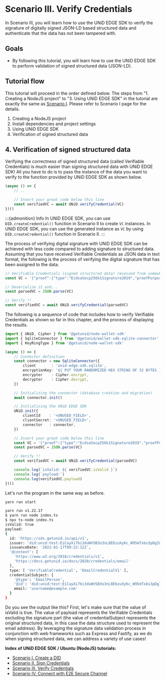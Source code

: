 # Scenario III. Verify Credentials

In Scenario III, you will learn how to use the UNiD EDGE SDK to verify the signature of digitally signed JSON-LD based structured data and authenticate that the data has not been tampered with.

## Goals

* By following this tutorial, you will learn how to use the UNiD EDGE SDK to perform validation of signed structured data (JSON-LD).

## Tutorial flow

This tutorial will proceed in the order defined below. The steps from "1. Creating a NodeJS project" to "3. Using UNiD EDGE SDK" in the tutorial are exactly the same as [Scenario I](i.-create-a-did.md). Please refer to Scenario I page for the details.

1. Creating a NodeJS project
2. Install dependencies and project settings
3. Using UNiD EDGE SDK
4. Verification of signed structured data

## 4. Verification of signed structured data

Verifying the correctness of signed structured data (called Verifiable Credentials) is much easier than signing structured data with UNiD EDGE SDK! All you have to do is to pass the instance of the data you want to verify to the function provided by UNiD EDGE SDK as shown below.


```typescript
(async () => {
    // ..

    // Insert your great code below this line
    const verifiedVC = await UNiD.verifyCredential(VC)
})()
```

:::{admonition} Info
In UNiD EDGE SDK, you can use `DID.createCredential()` function in Scenario II to create `VC` instances. In UNiD EDGE SDK, you can use the generated instance as `VC` by using `DID.createCredential()` function in Scenario II.
:::

The process of verifying digital signature with UNiD EDGE SDK can be achieved with less code compared to adding signature to structured data. Assuming that you have received Verifiable Credentials as JSON data in text format, the following is the process of verifying the digital signature that has been assigned to the data.

```typescript
// Verifiable Credentials (signed structured data) received from somewhere
const VC = '{"proof":{"type":"EcdsaSecp256k1Signature2019","proofPurpose":"authentication","created":"2022-01-17T09:22:12Z","verificationMethod":"did:unid:test:EiCayXi7bi3duWVSB3o3nL8E6zuXy6c_W95mTxbs3pDgIQ#signingKey","jws":"eyJhbGciOiJFUzI1NksiLCJiNjQiOmZhbHNlLCJjcml0IjpbImI2NCJdfQ..guJAa5aNwV21NUW0rtaYpMK1HJHIxyPO_mEg4SHNBEJEo5ku1o7NJA74FmYU2-pzHQbYGcSk9Zj6FdUr6j5eeQ"},"id":"https://sds.getunid.io/api/v1","issuer":"did:unid:test:EiCayXi7bi3duWVSB3o3nL8E6zuXy6c_W95mTxbs3pDgIQ","issuanceDate":"2022-01-17T09:22:12Z","@context":["https://www.w3.org/2018/credentials/v1","https://docs.getunid.io/docs/2020/credentials/email"],"type":["VerifiableCredential","EmailCredentialV1"],"credentialSubject":{"@type":"EmailPerson","@id":"did:unid:test:EiCayXi7bi3duWVSB3o3nL8E6zuXy6c_W95mTxbs3pDgIQ","email":"username@example.com"}}'

// Deserialize it and...
const parsedVC = JSON.parse(VC)

// Verify !!
const verifiedVC = await UNiD.verifyCredential(parsedVC)
```

The following is a sequence of code that includes how to verify Verifiable Credentials as shown so far in this chapter, and the process of displaying the results.

```typescript
import { UNiD, Cipher } from '@getunid/node-wallet-sdk'
import { SqliteConnector } from '@getunid/wallet-sdk-sqlite-connector'
import { KeyRingType } from '@getunid/node-wallet-sdk'

(async () => {
    // Connector definition
    const connector = new SqliteConnector({
        client       : 'unid-edge-sdk.sqlite',
        encryptionKey: '${ PUT YOUR RANDOMIZED HEX STRING OF 32 BYTES }',
        encrypter    : Cipher.encrypt,
        decrypter    : Cipher.decrypt,
    })

    // Initializing the connector (database creation and migration)
    await connector.init()

    // Initializing the UNiD EDGE SDK
    UNiD.init({
        clientId    : '<UNUSED_FIELD>',
        clientSecret: '<UNUSED_FIELD>',
        connector   : connector,
    })

    // Insert your great code below this line
    const VC = '{"proof":{"type":"EcdsaSecp256k1Signature2019","proofPurpose":"authentication","created":"2022-01-17T09:22:12Z","verificationMethod":"did:unid:test:EiCayXi7bi3duWVSB3o3nL8E6zuXy6c_W95mTxbs3pDgIQ#signingKey","jws":"eyJhbGciOiJFUzI1NksiLCJiNjQiOmZhbHNlLCJjcml0IjpbImI2NCJdfQ..guJAa5aNwV21NUW0rtaYpMK1HJHIxyPO_mEg4SHNBEJEo5ku1o7NJA74FmYU2-pzHQbYGcSk9Zj6FdUr6j5eeQ"},"id":"https://sds.getunid.io/api/v1","issuer":"did:unid:test:EiCayXi7bi3duWVSB3o3nL8E6zuXy6c_W95mTxbs3pDgIQ","issuanceDate":"2022-01-17T09:22:12Z","@context":["https://www.w3.org/2018/credentials/v1","https://docs.getunid.io/docs/2020/credentials/email"],"type":["VerifiableCredential","EmailCredentialV1"],"credentialSubject":{"@type":"EmailPerson","@id":"did:unid:test:EiCayXi7bi3duWVSB3o3nL8E6zuXy6c_W95mTxbs3pDgIQ","email":"username@example.com"}}'
    const parsedVC = JSON.parse(VC)

    // Verify !!
    const verifiedVC = await UNiD.verifyCredential(parsedVC)

    console.log(`isValid: ${ verifiedVC.isValid }`)
    console.log(`payload:`)
    console.log(verifiedVC.payload)
})()
```

Let's run the program in the same way as before.

```bash
yarn run start
```

```bash
yarn run v1.22.17
$ yarn run node index.ts
$ npx ts-node index.ts
isValid: true
payload:
{
  id: 'https://sds.getunid.io/api/v1',
  issuer: 'did:unid:test:EiCayXi7bi3duWVSB3o3nL8E6zuXy6c_W95mTxbs3pDgIQ',
  issuanceDate: '2022-01-17T09:22:12Z',
  '@context': [
    'https://www.w3.org/2018/credentials/v1',
    'https://docs.getunid.io/docs/2020/credentials/email'
  ],
  type: [ 'VerifiableCredential', 'EmailCredentialV1' ],
  credentialSubject: {
    '@type': 'EmailPerson',
    '@id': 'did:unid:test:EiCayXi7bi3duWVSB3o3nL8E6zuXy6c_W95mTxbs3pDgIQ',
    email: 'username@example.com'
  }
}
```

Do you see the output like this? First, let's make sure that the value of isValid is true. The value of payload represents the Verifiable Credentials excluding the signature part (the value of credentialSubject represents the original structured data, in this case the data structure used to represent the email address). By leveraging the signature data validation process in conjunction with web frameworks such as Express and Fastify, as we do when signing structured data, we can address a variety of use cases!

**Index of UNiD EDGE SDK / Ubuntu (NodeJS) tutorials:**

* [Scenario I. Create a DID](i.-create-a-did.md)
* [Scenario II. Sign Credentials](ii.-sign-credentials.md)
* [Scenario III. Verify Credentials](iii.-verify-credentials.md)
* [Scenario IV. Connect with E2E Secure Channel](iv.-connect-with-secure-channel.md)
